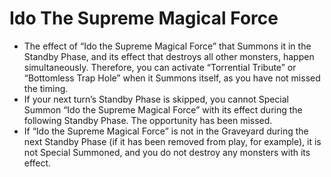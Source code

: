 # Ido The Supreme Magical Force

*   The effect of “Ido the Supreme Magical Force” that Summons it in the Standby Phase, and its effect that destroys all other monsters, happen simultaneously. Therefore, you can activate “Torrential Tribute” or “Bottomless Trap Hole” when it Summons itself, as you have not missed the timing.
*   If your next turn’s Standby Phase is skipped, you cannot Special Summon “Ido the Supreme Magical Force” with its effect during the following Standby Phase. The opportunity has been missed.
*   If “Ido the Supreme Magical Force” is not in the Graveyard during the next Standby Phase (if it has been removed from play, for example), it is not Special Summoned, and you do not destroy any monsters with its effect.
